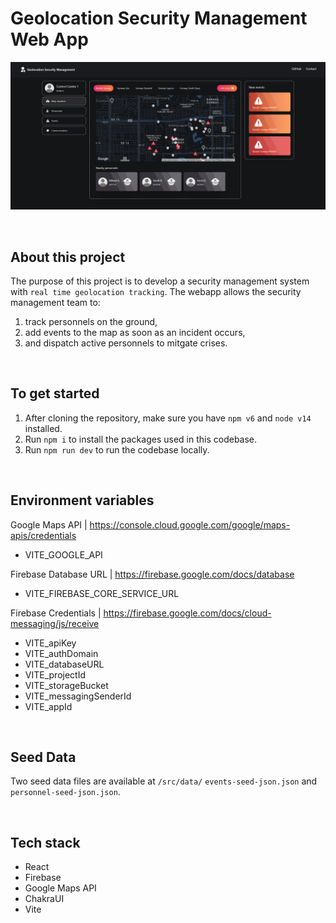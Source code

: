 # Geolocation Security Management Web App

![web_app](https://raw.githubusercontent.com/thatjosh/z-public-images/main/webapp_image.png)

<br>

## About this project

The purpose of this project is to develop a security management system with `real time geolocation tracking`. The webapp allows the security management team to:

1. track personnels on the ground,
2. add events to the map as soon as an incident occurs,
3. and dispatch active personnels to mitgate crises.

<br>

## To get started

1. After cloning the repository, make sure you have `npm v6` and `node v14` installed.
2. Run `npm i` to install the packages used in this codebase.
3. Run `npm run dev` to run the codebase locally.

<br>

## Environment variables

Google Maps API
| https://console.cloud.google.com/google/maps-apis/credentials

- VITE_GOOGLE_API

Firebase Database URL
| https://firebase.google.com/docs/database

- VITE_FIREBASE_CORE_SERVICE_URL

Firebase Credentials | https://firebase.google.com/docs/cloud-messaging/js/receive

- VITE_apiKey
- VITE_authDomain
- VITE_databaseURL
- VITE_projectId
- VITE_storageBucket
- VITE_messagingSenderId
- VITE_appId

<br>

## Seed Data

Two seed data files are available at `/src/data/` `events-seed-json.json` and `personnel-seed-json.json`.

<br>

## Tech stack

- React
- Firebase
- Google Maps API
- ChakraUI
- Vite
